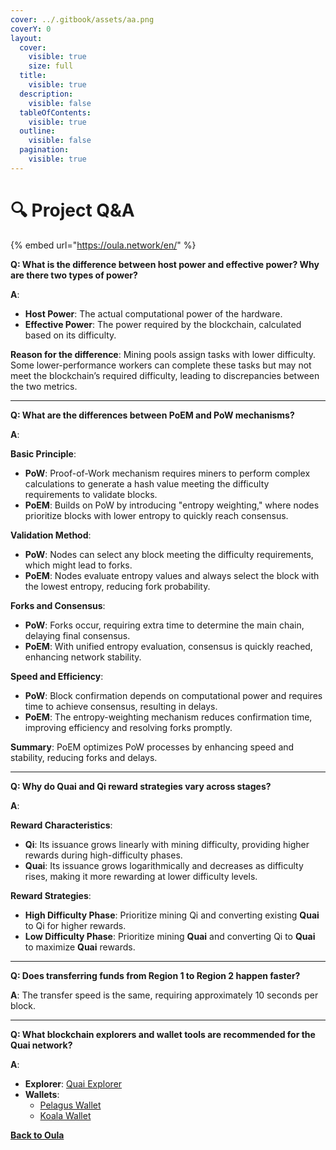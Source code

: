 ```yaml
---
cover: ../.gitbook/assets/aa.png
coverY: 0
layout:
  cover:
    visible: true
    size: full
  title:
    visible: true
  description:
    visible: false
  tableOfContents:
    visible: true
  outline:
    visible: false
  pagination:
    visible: true
---
```


# 🔍 Project Q\&A

{% embed url="https://oula.network/en/" %}

**Q: What is the difference between host power and effective power? Why are there two types of power?**

**A**:

* **Host Power**: The actual computational power of the hardware.
* **Effective Power**: The power required by the blockchain, calculated based on its difficulty.

**Reason for the difference**: Mining pools assign tasks with lower difficulty. Some lower-performance workers can complete these tasks but may not meet the blockchain’s required difficulty, leading to discrepancies between the two metrics.

***

**Q: What are the differences between PoEM and PoW mechanisms?**

**A**:

**Basic Principle**:

* **PoW**: Proof-of-Work mechanism requires miners to perform complex calculations to generate a hash value meeting the difficulty requirements to validate blocks.
* **PoEM**: Builds on PoW by introducing "entropy weighting," where nodes prioritize blocks with lower entropy to quickly reach consensus.

**Validation Method**:

* **PoW**: Nodes can select any block meeting the difficulty requirements, which might lead to forks.
* **PoEM**: Nodes evaluate entropy values and always select the block with the lowest entropy, reducing fork probability.

**Forks and Consensus**:

* **PoW**: Forks occur, requiring extra time to determine the main chain, delaying final consensus.
* **PoEM**: With unified entropy evaluation, consensus is quickly reached, enhancing network stability.

**Speed and Efficiency**:

* **PoW**: Block confirmation depends on computational power and requires time to achieve consensus, resulting in delays.
* **PoEM**: The entropy-weighting mechanism reduces confirmation time, improving efficiency and resolving forks promptly.

**Summary**: PoEM optimizes PoW processes by enhancing speed and stability, reducing forks and delays.

***

**Q: Why do Quai and Qi reward strategies vary across stages?**

**A**:

**Reward Characteristics**:

* **Qi**: Its issuance grows linearly with mining difficulty, providing higher rewards during high-difficulty phases.
* **Quai**: Its issuance grows logarithmically and decreases as difficulty rises, making it more rewarding at lower difficulty levels.

**Reward Strategies**:

* **High Difficulty Phase**: Prioritize mining Qi and converting existing **Quai** to Qi for higher rewards.
* **Low Difficulty Phase**: Prioritize mining **Quai** and converting Qi to **Quai** to maximize **Quai** rewards.

***

**Q: Does transferring funds from Region 1 to Region 2 happen faster?**

**A**: The transfer speed is the same, requiring approximately 10 seconds per block.

***

**Q: What blockchain explorers and wallet tools are recommended for the Quai network?**

**A**:

* **Explorer**: [Quai Explorer](https://cyprus1.colosseum.quaiscan.io/)
* **Wallets**:
  * [Pelagus Wallet](https://pelaguswallet.io/)
  * [Koala Wallet](https://koalawallet.io/)



[**Back to Oula**](https://oula.network/en/login)
